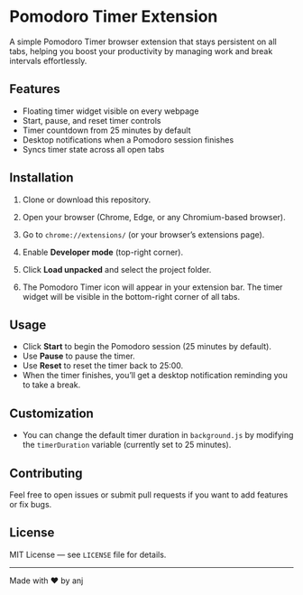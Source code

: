 # Pomodoro Timer Extension

A simple Pomodoro Timer browser extension that stays persistent on all tabs, helping you boost your productivity by managing work and break intervals effortlessly.

## Features

- Floating timer widget visible on every webpage
- Start, pause, and reset timer controls
- Timer countdown from 25 minutes by default
- Desktop notifications when a Pomodoro session finishes
- Syncs timer state across all open tabs

## Installation

1. Clone or download this repository.

2. Open your browser (Chrome, Edge, or any Chromium-based browser).

3. Go to `chrome://extensions/` (or your browser’s extensions page).

4. Enable **Developer mode** (top-right corner).

5. Click **Load unpacked** and select the project folder.

6. The Pomodoro Timer icon will appear in your extension bar. The timer widget will be visible in the bottom-right corner of all tabs.

## Usage

- Click **Start** to begin the Pomodoro session (25 minutes by default).  
- Use **Pause** to pause the timer.  
- Use **Reset** to reset the timer back to 25:00.  
- When the timer finishes, you’ll get a desktop notification reminding you to take a break.

## Customization

- You can change the default timer duration in `background.js` by modifying the `timerDuration` variable (currently set to 25 minutes).

## Contributing

Feel free to open issues or submit pull requests if you want to add features or fix bugs.

## License

MIT License — see `LICENSE` file for details.

---

Made with ❤️ by anj

